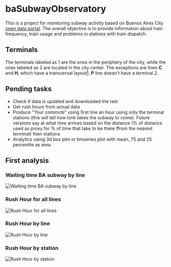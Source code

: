 # baSubwayObservatory
This is a project for monitoring subway activity based on Buenos Aires City [open data portal](http://data.buenosaires.gob.ar). The overall objective is to provide information about train frequency, train usage and problems in stations with train dispatch.

## Terminals

The terminals labeled as 1 are the ones in the periphery of the city, while the ones labeled as 2 are located in the city center. The exceptions are lines **C** and **H**, which have a transversal layout[1](http://data.buenosaires.gob.ar/dataset/subte-cronograma-de-servicio/resource/69c895c4-31de-4613-9b10-ec4e47d6b1c0). **P** line doesn't have a terminal 2. 


## Pending tasks

* Check if data is updated and downloaded the rest
* Get rush hours from actual data
* Produce "Your commute" using first line an hour using only the terminal stations (this will tell how lonk takes the subway to come). Future versions say at what time arrives based on the distance (% of distance used as proxy for % of time that take to be there ffrom the nearest terminal)  then stations 
* Analytics using 3d box plot or timseries plot with mean, 75 and 25 percentile as area.


## First analysis

### Waiting time BA subway by line
![Waiting time BA subway by line](plot.png?raw=true "Waiting time BA subway by line")

### Rush Hour for all lines
![Rush Hour for all lines](rushHourAllLines.png?raw=true "Rush Hour for all lines")

### Rush Hour by line
![Rush Hour by line](rushHourPerLine.png?raw=true "Rush Hour by line")
 
### Rush Hour by station
![Rush Hour by station](rushHourByStation.png?raw=true "Rush Hour by station")
